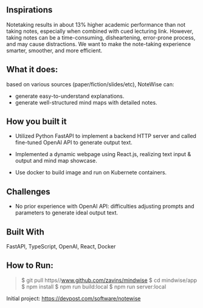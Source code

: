 ## Inspirations
Notetaking results in about 13% higher academic performance than not taking notes, especially when combined with cued lecturing link. However, taking notes can be a time-consuming, disheartening, error-prone process, and may cause distractions. We want to make the note-taking experience smarter, smoother, and more efficient.

## What it does:
based on various sources (paper/fiction/slides/etc), NoteWise can:

- generate easy-to-understand explanations.
- generate well-structured mind maps with detailed notes.

## How you built it
- Utilized Python FastAPI to implement a backend HTTP server and called fine-tuned OpenAI API to generate output text.

- Implemented a dynamic webpage using React.js, realizing text input & output and mind map showcase.

- Use docker to build image and run on Kubernete containers.

## Challenges
- No prior experience with OpenAI API: difficulties adjusting prompts and parameters to generate ideal output text.


## Built With
FastAPI, TypeScript, OpenAI, React, Docker

## How to Run:
> \$ git pull https//www.github.com/zavins/mindwise
> \$ cd mindwise/app
> \$ npm install
> \$ npm run build:local
> \$ npm run server:local

Initial project: https://devpost.com/software/notewise